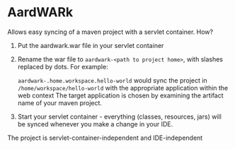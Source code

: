 AardWARk
========

Allows easy syncing of a maven project with a servlet container. How?

1. Put the aardwark.war file in your servlet container
2. Rename the war file to `aardwark-<path to project home>`, with slashes replaced by dots. For example:

    `aardwark-.home.workspace.hello-world` would sync the project in `/home/workspace/hello-world` with the appropriate application within the web context The target application is chosen by examining the artifact name of your maven project.

3. Start your servlet container - everything (classes, resources, jars) will be synced whenever you make a change in your IDE.

The project is servlet-container-independent and IDE-independent
